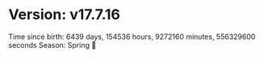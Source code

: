 # Version: v17.7.16
Time since birth: 6439 days, 154536 hours, 9272160 minutes, 556329600 seconds
Season: Spring 🌸
